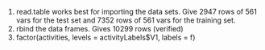 1) read.table works best for importing the data sets. Give 2947 rows of 561 vars for the test set and 7352 rows of 561 vars for the training set.
2) rbind the data frames. Gives 10299 rows (verified)
3) factor(activities, levels = activityLabels$V1, labels = f)